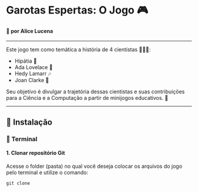# Garotas Espertas: O Jogo :video_game:
#### :open_file_folder: por Alice Lucena
---

Este jogo tem como temática a história de 4 cientistas :telescope::woman_technologist::
- Hipátia :scroll:
- Ada Lovelace :crystal_ball:
- Hedy Lamarr :notes:
- Joan Clarke :newspaper:

Seu objetivo é divulgar a trajetória dessas cientistas e suas contribuições para a Ciência e a Computação a partir de minijogos educativos. :game_die:

---

## :wrench: Instalação

### :floppy_disk: Terminal

#### 1. Clonar repositório Git

Acesse o folder (pasta) no qual você deseja colocar os arquivos do jogo pelo terminal e utilize o comando:

```
git clone 
```
